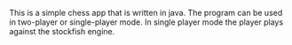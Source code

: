 This is a simple chess app that is written in java. The program can be used in two-player or single-player mode. In single player mode the player plays against the stockfish engine.
